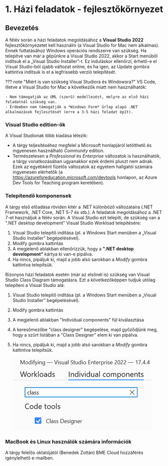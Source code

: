 # 1. Házi feladatok - fejlesztőkörnyezet

## Bevezetés

A félév során a házi feladatok megoldásához a **Visual Studio 2022** fejlesztőkörnyezetet kell használni (a Visual Studio for Mac nem alkalmas). Ennek futtatásához Windows operációs rendszerre van szükség.  Ha telepítve van már a gépünkre a Visual Studio 2022, akkor a Start menüből indítsuk el a „Visual Studio Installer”-t. Ez induláskor ellenőrzi, érhető-e el Visual Studio-ból újabb változat online, és ha igen, az Update gombra kattintva indítsuk is el a legfrissebb verzió telepítését.

??? note  "Miért is van szükség Visual Studiora és Windowsra?"
    VS Code, illetve a Visual Studio for Mac a következők miatt nem használhatók:
    
    - Nem támogatják az UML (szerű) modellezést, melyre az első házi feladatnál szükség van.
    - Érdemben nem támogatják a *Windows Form* űrlap alapú .NET alkalmazások fejlesztését (erre a 3-5 házi feladat épít).

### Visual Studio edition-ök

A Visual Studionak több kiadása létezik:

- A tárgy teljesítéséhez megfelel a Microsoft honlapjáról letölthető és ingyenesen használható *Community* edition.
- Természetesen a *Professional* és *Enterprise* változatok is használhatók, a tárgy vonatkozásában ugyanakkor ezek érdemi pluszt nem adnak. Ezek az egyébként fizetős változatok az egyetem hallgatói számára ingyenesen elérhetők (a https://azureforeducation.microsoft.com/devtools honlapon, az Azure Dev Tools for Teaching program keretében).

### Telepítendő komponensek

A tárgy első előadása röviden kitér a .NET különböző változataira (.NET Framework, .NET Core, .NET 5-7 és  stb.). A feladatok megoldásához a .NET 7-et használjuk a félév során. A Visual Studio ezt telepíti, de szükség van a ".NET desktop development" Visual Studio Workload telepítésére:

1. Visual Studio telepítő indítása (pl. a Windows Start menüben a „Visual Studio Installer” begépelésével).
2. Modify gombra kattintás
3. A megjelenő ablakban ellenőrizzük, hogy a **".NET desktop development"** kártya ki van-e pipálva.
4. Ha nincs, pipáljuk ki, majd a jobb alsó sarokban a *Modify* gombra kattintva telepítsük.

Bizonyos házi feladatok esetén (már az elsőnél is) szükség van Visual Studio Class Diagram támogatásra. Ezt a következőképpen tudjuk utólag telepíteni a Visual Studio alá:

1. Visual Studio telepítő indítása (pl. a Windows Start menüben a „Visual Studio Installer” begépelésével).
2. Modify gombra kattintás
3. A megjelenő ablakban "Individual components" fül kiválasztása
4. A keresőmezőbe "class designer" begépelése, majd győződjünk meg, hogy a szűrt listában a "Class Designer" elem ki van pipálva.
5. Ha nincs, pipáljuk ki, majd a jobb alsó sarokban a *Modify* gombra kattintva telepítsük.

    ![Osztálydiagram támogatás telepítés](images/install-vs-class-diagram.png)

### MacBook és Linux használók számára információk

A tárgy felelős oktatójától (Benedek Zoltán) BME Cloud hozzáférés igénylelhető e-mailben.